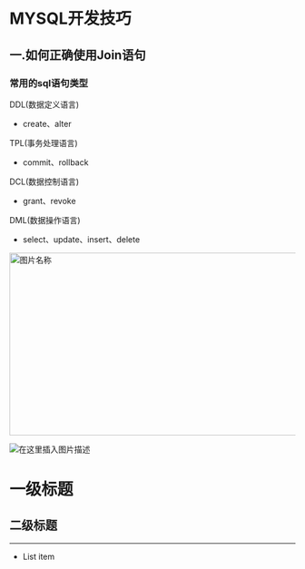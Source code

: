 
# MYSQL开发技巧  


## 一.如何正确使用Join语句


### 常用的sql语句类型

DDL(数据定义语言)

* create、alter
  
TPL(事务处理语言)

* commit、rollback

DCL(数据控制语言)

* grant、revoke

DML(数据操作语言)

* select、update、insert、delete


 <img src="https://img-blog.csdnimg.cn/20201221143134897.png?x-oss-process=image/watermark,type_ZmFuZ3poZW5naGVpdGk,shadow_10,text_aHR0cHM6Ly9ibG9nLmNzZG4ubmV0L3p4bF9MYW5nWWE=,size_16,color_FFFFFF,t_70#pic_center" width = "508" height = "322" alt="图片名称" align=center />


![在这里插入图片描述](https://img-blog.csdnimg.cn/20201221143134897.png?x-oss-process=image/watermark,type_ZmFuZ3poZW5naGVpdGk,shadow_10,text_aHR0cHM6Ly9ibG9nLmNzZG4ubmV0L3p4bF9MYW5nWWE=,size_16,color_FFFFFF,t_70#pic_center)




一级标题
==================

二级标题 
---------------

* * *

* List item

